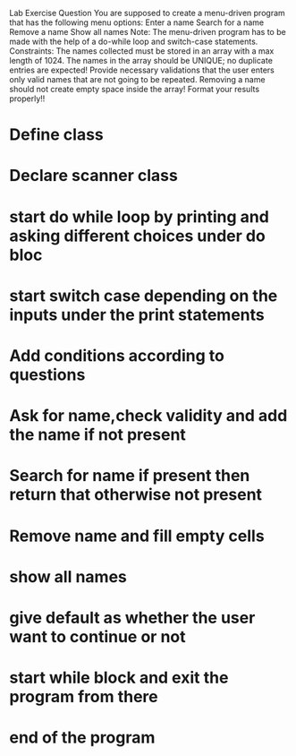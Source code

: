Lab Exercise Question
You are supposed to create a menu-driven program that has the following menu options:
Enter a name
Search for a name
Remove a name
Show all names
Note:
The menu-driven program has to be made with the help of a do-while loop and switch-case statements.
Constraints:
The names collected must be stored in an array with a max length of 1024.
The names in the array should be UNIQUE; no duplicate entries are expected!
Provide necessary validations that the user enters only valid names that are not going to be repeated.
Removing a name should not create empty space inside the array!
Format your results properly!!

# Define class
# Declare scanner class
# start do while loop by printing and asking different choices under do bloc
# start switch case depending on the inputs under the print statements
# Add conditions according to questions
# Ask for name,check validity and add the name if not present
# Search for name if present then return that otherwise not present
# Remove name and fill empty cells
# show all names
# give default as whether the user want to continue or not
# start while block and exit the program from there
# end of the program

